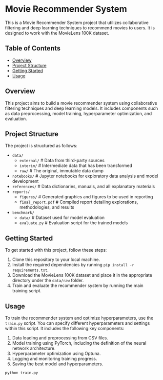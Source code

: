 # Movie Recommender System


This is a Movie Recommender System project that utilizes collaborative filtering and deep learning techniques to recommend movies to users. It is designed to work with the MovieLens 100K dataset.

## Table of Contents

- [Overview](#overview)
- [Project Structure](#project-structure)
- [Getting Started](#getting-started)
- [Usage](#usage)

## Overview

This project aims to build a movie recommender system using collaborative filtering techniques and deep learning models. It includes components such as data preprocessing, model training, hyperparameter optimization, and evaluation.

## Project Structure

The project is structured as follows:
- `data/`
  - `external/` # Data from third-party sources
  - `interim/` # Intermediate data that has been transformed
  - `raw/` # The original, immutable data dump
- `notebooks/` # Jupyter notebooks for exploratory data analysis and model development
- `references/` # Data dictionaries, manuals, and all explanatory materials
- `reports/`
  - `figures/` # Generated graphics and figures to be used in reporting
  - `final_report.pdf` # Compiled report detailing explorations, methodologies, and results
- `benchmark/`
  - `data/` # Dataset used for model evaluation
  - `evaluate.py` # Evaluation script for the trained models


## Getting Started

To get started with this project, follow these steps:

1. Clone this repository to your local machine.
2. Install the required dependencies by running `pip install -r requirements.txt`.
3. Download the MovieLens 100K dataset and place it in the appropriate directory under the `data/raw` folder.
4. Train and evaluate the recommender system by running the main training script.

## Usage

To train the recommender system and optimize hyperparameters, use the `train.py` script. You can specify different hyperparameters and settings within this script. It includes the following key components:
1. Data loading and preprocessing from CSV files.
2. Model training using PyTorch, including the definition of the neural network architecture.
3. Hyperparameter optimization using Optuna.
4. Logging and monitoring training progress.
5. Saving the best model and hyperparameters.

```bash
python train.py

